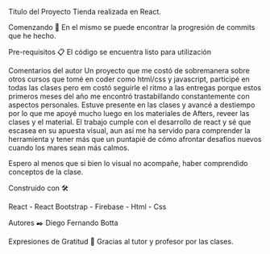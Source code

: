 Título del Proyecto Tienda realizada en React.

Comenzando 🚀 En el mismo se puede encontrar la progresión de commits que he hecho.

Pre-requisitos 📋 El código se encuentra listo para utilización

Comentarios del autor Un proyecto que me costó de sobremanera sobre otros cursos que tomé en coder como html/css y javascript, participé en todas las clases pero em costó seguirle el ritmo a las entregas porque estos primeros meses del año me encontró trastabillando constantemente con aspectos personales. Estuve presente en las clases y avancé a destiempo por lo que me apoyé mucho luego en los materiales de Afters, reveer las clases y el material. El trabajo cumple con el desarrollo de react y sé que escasea en su apuesta visual, aun así me ha servido para comprender la herramienta y tener más que un puntapié de cómo afrontar desafios nuevos cuando los mares sean más calmos.

Espero al menos que si bien lo visual no acompañe, haber comprendido conceptos de la clase.

Construido con 🛠️

React - React Bootstrap - Firebase - Html - Css

Autores ✒️ Diego Fernando Botta

Expresiones de Gratitud 🎁 Gracias al tutor y profesor por las clases.
